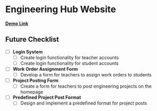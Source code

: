 # Engineering Hub Website

[**Demo Link**](https://dev-flame.github.io/Engineering-Website/)

## Future Checklist

- [ ] **Login System**
  - [ ] Create login functionality for teacher accounts
  - [ ] Create login functionality for student accounts

- [ ] **Work Order Assignment Form**
  - [ ] Develop a form for teachers to assign work orders to students

- [ ] **Project Posting Form**
  - [ ] Create a form for teachers to post engineering projects on the homepage

- [ ] **Predefined Project Post Format**
  - [ ] Design and implement a predefined format for project posts
